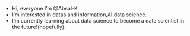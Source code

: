 -  Hi, everyone I’m @Absal-K
-  I’m interested in datas and information,AI,data science.
-  I’m currently learning about data science to become a data scientist in the future!(hopefully).

<!---
Absal-K/Absal-K is a ✨ special ✨ repository because its `README.md` (this file) appears on your GitHub profile.
You can click the Preview link to take a look at your changes.
--->
